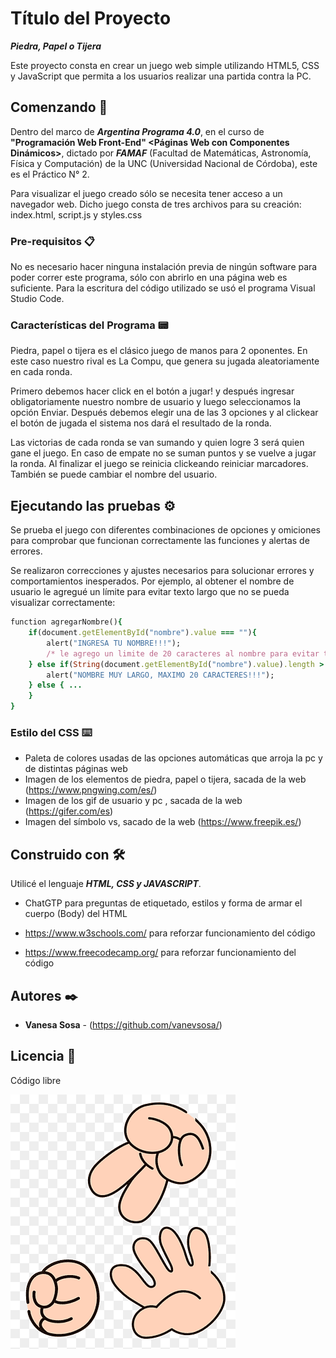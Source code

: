 # Título del Proyecto

_**Piedra, Papel o Tijera**_

Este proyecto consta en crear un juego web simple utilizando HTML5, CSS y JavaScript que permita a los usuarios realizar una partida contra la PC. 

## Comenzando 🚀
Dentro del marco de _**Argentina Programa 4.0**_, en el curso de **"Programación Web Front-End" <Páginas Web con Componentes Dinámicos>**, dictado por _**FAMAF**_ (Facultad de Matemáticas, Astronomía, Física y Computación) de la UNC (Universidad Nacional de Córdoba), este es el Práctico N° 2.

Para visualizar el juego creado sólo se necesita tener acceso a un navegador web. Dicho juego consta de tres archivos para su creación: index.html, script.js y styles.css

### Pre-requisitos 📋

No es necesario hacer ninguna instalación previa de ningún software para poder correr este programa, sólo con abrirlo en una página web es suficiente.
Para la escritura del código utilizado se usó el programa Visual Studio Code.

### Características del Programa 📟

Piedra, papel o tijera es el clásico juego de manos para 2 oponentes. En este caso nuestro rival es La Compu, que genera su jugada aleatoriamente en cada ronda.

Primero debemos hacer click en el botón a jugar! y después ingresar obligatoriamente nuestro nombre de usuario y luego seleccionamos la opción Enviar. Después debemos elegir una de las 3 opciones y al clickear el botón de jugada el sistema nos dará el resultado de la ronda.

Las victorias de cada ronda se van sumando y quien logre 3 será quien gane el juego. En caso de empate no se suman puntos y se vuelve a jugar la ronda. Al finalizar el juego se reinicia clickeando reiniciar marcadores. También se puede cambiar el nombre del usuario.

## Ejecutando las pruebas ⚙️

Se prueba el juego con diferentes combinaciones de opciones y omiciones para comprobar que funcionan correctamente las funciones y alertas de errores.

Se realizaron correcciones y ajustes necesarios para solucionar errores y comportamientos inesperados. Por ejemplo, al obtener el nombre de usuario le agregué un límite para evitar texto largo que no se pueda visualizar correctamente:

```ruby
function agregarNombre(){
    if(document.getElementById("nombre").value === ""){
        alert("INGRESA TU NOMBRE!!!");
        /* le agrego un limite de 20 caracteres al nombre para evitar texto muy largo que pueda generar errores de visualización */
    } else if(String(document.getElementById("nombre").value).length > 20){
        alert("NOMBRE MUY LARGO, MAXIMO 20 CARACTERES!!!");
    } else { ...
    }
}
```

### Estilo del CSS ⌨️

* Paleta de colores usadas de las opciones automáticas que arroja la pc y de distintas páginas web
* Imagen de los elementos de piedra, papel o tijera, sacada de la web (https://www.pngwing.com/es/)
* Imagen de los gif de usuario y pc , sacada de la web (https://gifer.com/es)
* Imagen del símbolo vs, sacado de la web (https://www.freepik.es/)

## Construido con 🛠️

Utilicé el lenguaje _**HTML, CSS y JAVASCRIPT**_.

* ChatGTP para preguntas de etiquetado, estilos y forma de armar el cuerpo (Body) del HTML

* https://www.w3schools.com/ para reforzar funcionamiento del código 

* https://www.freecodecamp.org/ para reforzar funcionamiento del código

## Autores ✒️

* **Vanesa Sosa** - (https://github.com/vanevsosa/)

## Licencia 📄

Código libre

![](/practico2/piedra,papel%20o%20tijera.png)


